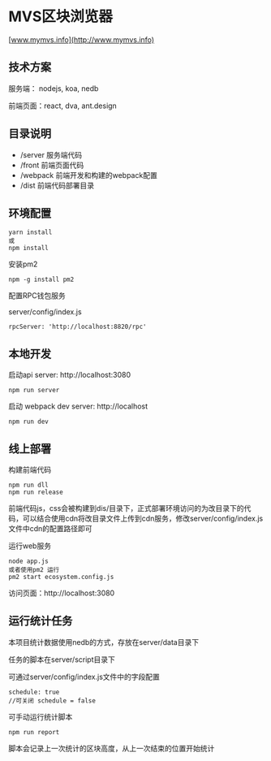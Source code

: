 # MVS区块浏览器
[www.mymvs.info](http://www.mymvs.info)

## 技术方案
服务端： nodejs, koa, nedb

前端页面：react, dva, ant.design

## 目录说明
- /server 服务端代码
- /front 前端页面代码
- /webpack 前端开发和构建的webpack配置
- /dist 前端代码部署目录

## 环境配置

```
yarn install
或
npm install
```
安装pm2

```
npm -g install pm2
```

配置RPC钱包服务

server/config/index.js

```
rpcServer: 'http://localhost:8820/rpc'
```

## 本地开发

启动api server: http://localhost:3080
```
npm run server
```

启动 webpack dev server: http://localhost
```
npm run dev
```

##  线上部署

构建前端代码
```
npm run dll
npm run release
```
前端代码js，css会被构建到dis/目录下，正式部署环境访问的为改目录下的代码，可以结合使用cdn将改目录文件上传到cdn服务，修改server/config/index.js文件中cdn的配置路径即可

运行web服务
```
node app.js
或者使用pm2 运行
pm2 start ecosystem.config.js
```

访问页面：http://localhost:3080

## 运行统计任务

本项目统计数据使用nedb的方式，存放在server/data目录下

任务的脚本在server/script目录下

可通过server/config/index.js文件中的字段配置
```
schedule: true
//可关闭 schedule = false
```

可手动运行统计脚本
```
npm run report
```

脚本会记录上一次统计的区块高度，从上一次结束的位置开始统计
